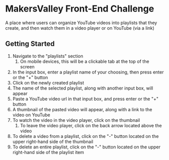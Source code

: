 # MakersValley Front-End Challenge
A place where users can organize YouTube videos into playlists that they create, and then watch them in a video player or on YouTube (via a link)

## Getting Started
1. Navigate to the "playlists" section
    1. On mobile devices, this will be a clickable tab at the top of the screen
2. In the input box, enter a playlist name of your choosing, then press enter or the "+" button
3. Click on the newly created playlist
4. The name of the selected playlist, along with another input box, will appear
5. Paste a YouTube video url in that input box, and press enter or the "+" button
6. A thumbnail of the pasted video will appear, along with a link to the video on YouTube
7. To watch the video in the video player, click on the thumbnail
    1. To leave the video player, click on the back arrow located above the video
9. To delete a video from a playlist, click on the "-" button located on the upper right-hand side of the thumbnail
10. To delete an entire playlist, click on the "-" button located on the upper right-hand side of the playlist item 
